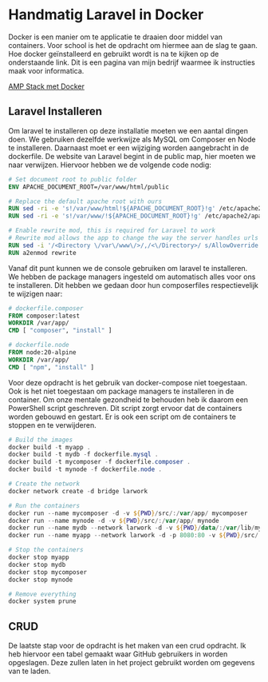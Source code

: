 # Handmatig Laravel in Docker

Docker is een manier om te applicatie te draaien door middel van containers.
Voor school is het de opdracht om hiermee aan de slag te gaan.
Hoe docker geïnstalleerd en gebruikt wordt is na te kijken op de onderstaande link.
Dit is een pagina van mijn bedrijf waarmee ik instructies maak voor informatica.

[AMP Stack met Docker](https://github.com/De-Informatica-Student/docker-amp-stack)

## Laravel Installeren

Om laravel te installeren op deze installatie moeten we een aantal dingen doen.
We gebruiken dezelfde werkwijze als MySQL om Composer en Node te installeren.
Daarnaast moet er een wijziging worden aangebracht in de dockerfile.
De website van Laravel begint in de public map, hier moeten we naar verwijzen.
Hiervoor hebben we de volgende code nodig:

```dockerfile
# Set document root to public folder
ENV APACHE_DOCUMENT_ROOT=/var/www/html/public 

# Replace the default apache root with ours
RUN sed -ri -e 's!/var/www/html!${APACHE_DOCUMENT_ROOT}!g' /etc/apache2/sites-available/*.conf 
RUN sed -ri -e 's!/var/www/!${APACHE_DOCUMENT_ROOT}!g' /etc/apache2/apache2.conf /etc/apache2/conf-available/*.conf

# Enable rewrite mod, this is required for Laravel to work
# Rewrite mod allows the app to change the way the server handles urls
RUN sed -i '/<Directory \/var\/www\/>/,/<\/Directory>/ s/AllowOverride None/AllowOverride All/' /etc/apache2/apache2.conf 
RUN a2enmod rewrite
```

Vanaf dit punt kunnen we de console gebruiken om laravel te installeren.
We hebben de package managers ingesteld om automatisch alles voor ons te installeren.
Dit hebben we gedaan door hun composerfiles respectievelijk te wijzigen naar:

```dockerfile
# dockerfile.composer
FROM composer:latest
WORKDIR /var/app/
CMD [ "composer", "install" ]

# dockerfile.node
FROM node:20-alpine
WORKDIR /var/app/
CMD [ "npm", "install" ]
```

Voor deze opdracht is het gebruik van docker-compose niet toegestaan.
Ook is het niet toegestaan om package managers te installeren in de container.
Om onze mentale gezondheid te behouden heb ik daarom een PowerShell script geschreven.
Dit script zorgt ervoor dat de containers worden gebouwd en gestart.
Er is ook een script om de containers te stoppen en te verwijderen.

```powershell
# Build the images
docker build -t myapp .
docker build -t mydb -f dockerfile.mysql .
docker build -t mycomposer -f dockerfile.composer .
docker build -t mynode -f dockerfile.node .

# Create the network
docker network create -d bridge larwork

# Run the containers
docker run --name mycomposer -d -v ${PWD}/src/:/var/app/ mycomposer
docker run --name mynode -d -v ${PWD}/src/:/var/app/ mynode
docker run --name mydb --network larwork -d -v ${PWD}/data/:/var/lib/mysql/ mydb
docker run --name myapp --network larwork -d -p 8080:80 -v ${PWD}/src/:/var/www/html/ myapp
```

```powershell
# Stop the containers
docker stop myapp
docker stop mydb
docker stop mycomposer
docker stop mynode

# Remove everything
docker system prune
```

## CRUD

De laatste stap voor de opdracht is het maken van een crud opdracht.
Ik heb hiervoor een tabel gemaakt waar GitHub gebruikers in worden opgeslagen.
Deze zullen laten in het project gebruikt worden om gegevens van te laden.
